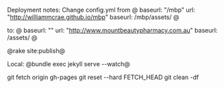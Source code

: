 Deployment notes:
Change config.yml from
@
baseurl: "/mbp"
url: "http://williammcrae.github.io/mbp"
baseurl: /mbp/assets/
@

to:
@
baseurl: ""
url: "http://www.mountbeautypharmacy.com.au"
baseurl: /assets/
@

@rake site:publish@

Local:
@bundle exec jekyll serve --watch@

git fetch origin gh-pages
git reset --hard FETCH_HEAD
git clean -df